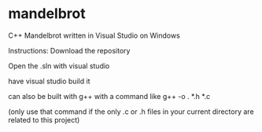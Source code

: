 # mandelbrot
C++ Mandelbrot written in Visual Studio on Windows

Instructions:
  Download the repository
  
  Open the .sln with visual studio
  
  have visual studio build it

  can also be built with g++ with a command like g++ -o <name>.<extension> *.h *.c
  
  (only use that command if the only .c or .h files in your current directory are related to this project)
